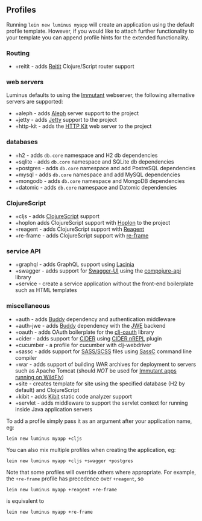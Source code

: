 ## Profiles

Running `lein new luminus myapp` will create an application using the default profile template.
However, if you would like to attach further functionality to your template you can append
profile hints for the extended functionality.

### Routing

* +reitit - adds [Reitit](https://metosin.github.io/reitit/) Clojure/Script router support

### web servers

Luminus defaults to using the [Immutant](http://immutant.org/) webserver, the following
alternative servers are supported:

* +aleph - adds [Aleph](https://github.com/ztellman/aleph) server support to the project
* +jetty - adds [Jetty](https://github.com/mpenet/jet) support to the project
* +http-kit - adds the [HTTP Kit](http://www.http-kit.org/) web server to the project

### databases

* +h2 - adds `db.core` namespace and H2 db dependencies
* +sqlite - adds `db.core` namespace and SQLite db dependencies
* +postgres - adds `db.core` namespace and add PostreSQL dependencies
* +mysql - adds `db.core` namespace and add MySQL dependencies
* +mongodb - adds `db.core` namespace and MongoDB dependencies
* +datomic - adds `db.core` namespace and Datomic dependencies

### ClojureScript

* +cljs - adds [ClojureScript](http://clojurescript.org/) support
* +hoplon adds ClojureScript support with [Hoplon](https://github.com/hoplon/hoplon) to the project
* +reagent - adds ClojureScript support with [Reagent](https://reagent-project.github.io/)
* +re-frame - adds ClojureScript support with [re-frame](https://github.com/Day8/re-frame)

### service API

* +graphql - adds GraphQL support using [Lacinia](https://github.com/walmartlabs/lacinia)
* +swagger - adds support for [Swagger-UI](https://github.com/swagger-api/swagger-ui) using the [compojure-api](https://github.com/metosin/compojure-api) library
* +service - create a service application without the front-end boilerplate such as HTML templates

### miscellaneous

* +auth - adds [Buddy](https://github.com/funcool/buddy) dependency and authentication middleware
* +auth-jwe - adds [Buddy](https://github.com/funcool/buddy) dependency with the [JWE](https://jwcrypto.readthedocs.io/en/stable/jwe.html) backend
* +oauth - adds OAuth boilerplate for the [clj-oauth](https://github.com/mattrepl/clj-oauth) library
* +cider - adds support for [CIDER](https://github.com/clojure-emacs/cider) using [CIDER nREPL](https://github.com/clojure-emacs/cider-nrepl) plugin
* +cucumber - a profile for cucumber with clj-webdriver
* +sassc - adds support for [SASS/SCSS](http://sass-lang.com/) files using [SassC](https://github.com/sass/sassc) command line compiler
* +war - adds support of building WAR archives for deployment to servers such as Apache Tomcat (should *NOT* be used for [Immutant apps running on WildFly](deployment.html#deploying_to_wildfly))
* +site - creates template for site using the specified database (H2 by default) and ClojureScript
* +kibit - adds [Kibit](https://github.com/jonase/kibit) static code analyzer support
* +servlet - adds middleware to support the servlet context for running inside Java application servers

To add a profile simply pass it as an argument after your application name, eg:

```
lein new luminus myapp +cljs
```

You can also mix multiple profiles when creating the application, eg:

```
lein new luminus myapp +cljs +swagger +postgres
```

Note that some profiles will override others where appropriate. For example, the `+re-frame` profile has precedence over `+reagent`, so
```
lein new luminus myapp +reagent +re-frame
```
is equivalent to
```
lein new luminus myapp +re-frame
```
